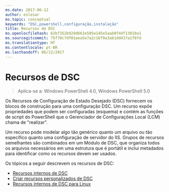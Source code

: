 ```yaml
---
ms.date: 2017-06-12
author: eslesar
ms.topic: conceptual
keywords: "DSC,powershell,configuração,instalação"
title: Recursos de DSC
ms.openlocfilehash: 62bf352b929d661e585e145e5aab0f44f13010a1
ms.sourcegitcommit: 75f70c7df01eea5e7a2c16f9a3ab1dd437a1f8fd
ms.translationtype: HT
ms.contentlocale: pt-BR
ms.lasthandoff: 06/12/2017
---
```

<a id="dsc-resources" class="xliff"></a>
# Recursos de DSC

>Aplica-se a: Windows PowerShell 4.0, Windows PowerShell 5.0

Os Recursos de Configuração de Estado Desejado (DSC) fornecem os blocos de construção para uma configuração DSC. Um recurso expõe propriedades que podem ser configuradas (esquema) e contém as funções de script do PowerShell que o Gerenciador de Configurações Local (LCM) chama de "realizar".

Um recurso pode modelar algo tão genérico quanto um arquivo ou tão específico quanto uma configuração de servidor do IIS.  Grupos de recursos semelhantes são combinados em um Módulo de DSC, que organiza todos os arquivos necessários em uma estrutura que é portátil e inclui metadados para identificar como os recursos devem ser usados.  

Os tópicos a seguir descrevem os recursos de DSC:

- [Recursos internos de DSC](builtInResource.md)
- [Criar recursos personalizados de DSC](authoringResource.md)
- [Recursos internos de DSC para Linux](lnxBuiltInResources.md)

